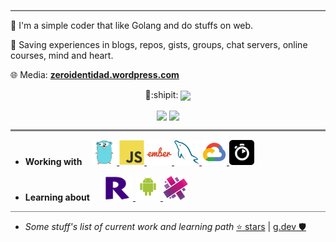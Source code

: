 <hr style="height:2px;border-width:0;color:gray;background-color:gray">

👀 I'm a simple coder that like Golang and do stuffs on web.

🔖 Saving experiences in blogs, repos, gists, groups, chat servers, online courses, mind and heart. 

🌐 Media: **[zeroidentidad.wordpress.com](https://zeroidentidad.wordpress.com)**

<p align="center">
  👋:shipit:
  <img align='center' src="https://visitor-badge.laobi.icu/badge?page_id=zeroidentidad.visitor-badge">
</p>

<p align="center">
  <img align="center" src="https://github-readme-stats.vercel.app/api?username=zeroidentidad&show_icons=true&theme=dark" width="370">
  <img align="center" src="https://github-readme-stats.vercel.app/api/top-langs/?username=zeroidentidad&layout=compact&theme=dark&langs_count=10&hide=css,scss,html,java,plpgsql,objective-c,less,typescript,ruby,starlark,vue,tsql,assembly,hack,python,makefile,perl,c,shell,batchfile,smarty,php,dockerfile,c%2B%2B" width="370"/>  
</p>

<hr style="height:3px;border-width:0;color:gray;background-color:gray">

- **Working with** &nbsp;&nbsp;
<a href="https://go.dev" target="_blank"> <img src="./go.svg" alt="go" height="40"/> </a>
<a href="https://developer.mozilla.org/en-US/docs/Web/JavaScript" target="_blank"> <img src="./js.svg" alt="js" height="40"/> </a>
<a href="https://emberjs.com" target="_blank"> <img src="./ember.svg" alt="emberjs" height="40"/> </a>
<a href="https://mysql.com" target="_blank"> <img src="./mysql.svg" alt="mysql" height="40"/> </a>
<a href="https://cloud.google.com" target="_blank"> <img src="./googlecloud.svg" alt="google cloud" height="40"/> </a>
<a href="https://algolia.com" target="_blank"> <img src="./algolia.svg" alt="algolia" height="40"/> </a>

- **Learning about** &nbsp;&nbsp;
<a href="https://developer.roku.com" target="_blank"> <img src="./roku.svg" alt="roku tv" height="40"/> </a>
<a href="https://developer.android.com" target="_blank"> <img src="./android.svg" alt="android" height="40"/> </a>
<a href="https://aurelia.io" target="_blank"> <img src="./aurelia.svg" alt="aureliajs" height="40"/> </a>

<hr style="height:1px;border-width:0;color:gray;background-color:gray">

- *Some stuff's list of current work and learning path* [⭐️ stars](https://github.com/zeroidentidad?tab=stars) | [g.dev 🛡️](https://g.dev/zeroidentidad)

